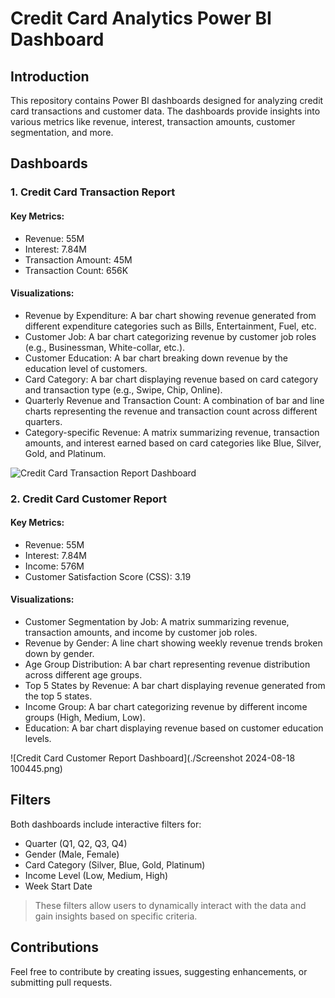 # Credit Card Analytics Power BI Dashboard
## Introduction
This repository contains Power BI dashboards designed for analyzing credit card transactions and customer data. The dashboards provide insights into various metrics like revenue, interest, transaction amounts, customer segmentation, and more.

## Dashboards
### 1. Credit Card Transaction Report

#### Key Metrics:
- Revenue: 55M
- Interest: 7.84M
- Transaction Amount: 45M
- Transaction Count: 656K
#### Visualizations:
- Revenue by Expenditure: A bar chart showing revenue generated from different expenditure categories such as Bills, Entertainment, Fuel, etc.
- Customer Job: A bar chart categorizing revenue by customer job roles (e.g., Businessman, White-collar, etc.).
- Customer Education: A bar chart breaking down revenue by the education level of customers.
- Card Category: A bar chart displaying revenue based on card category and transaction type (e.g., Swipe, Chip, Online).
- Quarterly Revenue and Transaction Count: A combination of bar and line charts representing the revenue and transaction count across different quarters.
- Category-specific Revenue: A matrix summarizing revenue, transaction amounts, and interest earned based on card categories like Blue, Silver, Gold, and Platinum.

![Credit Card Transaction Report Dashboard](https://myoctocat.com/assets/images/base-octocat.svg)

### 2. Credit Card Customer Report

#### Key Metrics:
- Revenue: 55M
- Interest: 7.84M
- Income: 576M
- Customer Satisfaction Score (CSS): 3.19
#### Visualizations:
- Customer Segmentation by Job: A matrix summarizing revenue, transaction amounts, and income by customer job roles.
- Revenue by Gender: A line chart showing weekly revenue trends broken down by gender.
- Age Group Distribution: A bar chart representing revenue distribution across different age groups.
- Top 5 States by Revenue: A bar chart displaying revenue generated from the top 5 states.
- Income Group: A bar chart categorizing revenue by different income groups (High, Medium, Low).
- Education: A bar chart displaying revenue based on customer education levels.

 ![Credit Card Customer Report Dashboard](./Screenshot 2024-08-18 100445.png)

## Filters
Both dashboards include interactive filters for:

- Quarter (Q1, Q2, Q3, Q4)
- Gender (Male, Female)
- Card Category (Silver, Blue, Gold, Platinum)
- Income Level (Low, Medium, High)
- Week Start Date
> These filters allow users to dynamically interact with the data and gain insights based on specific criteria.

## Contributions
Feel free to contribute by creating issues, suggesting enhancements, or submitting pull requests.
